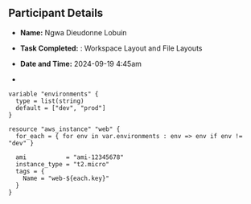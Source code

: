 ## Participant Details

- **Name:** Ngwa Dieudonne Lobuin
- **Task Completed:** : Workspace Layout and File Layouts
- **Date and Time:** 2024-09-19 4:45am

- 
```hcl
variable "environments" {
  type = list(string)
  default = ["dev", "prod"]
}

resource "aws_instance" "web" {
  for_each = { for env in var.environments : env => env if env != "dev" }

  ami           = "ami-12345678"
  instance_type = "t2.micro"
  tags = {
    Name = "web-${each.key}"
  }
}
```
